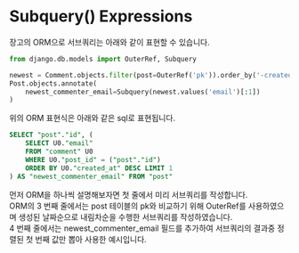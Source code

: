 # Subquery\(\) Expressions

장고의 ORM으로 서브쿼리는 아래와 같이 표현할 수 있습니다.

```python
from django.db.models import OuterRef, Subquery

newest = Comment.objects.filter(post=OuterRef('pk')).order_by('-created_at')
Post.objects.annotate(
    newest_commenter_email=Subquery(newest.values('email')[:1])
)
```

위의 ORM 표현식은 아래와 같은 sql로 표현됩니다.

```sql
SELECT "post"."id", (
    SELECT U0."email"
    FROM "comment" U0
    WHERE U0."post_id" = ("post"."id")
    ORDER BY U0."created_at" DESC LIMIT 1
) AS "newest_commenter_email" FROM "post"
```

먼저 ORM을 하나씩 설명해보자면 첫 줄에서  미리 서브쿼리를 작성합니다.   
ORM의 3 번째 줄에서는 post 테이블의 pk와 비교하기 위해 OuterRef를 사용하였으며 생성된 날짜순으로 내림차순을 수행한 서브쿼리를 작성하였습니다.  
4 번째 줄에서는 newest\_commenter\_email 필드를 추가하여 서브쿼리의 결과중 정렬된 첫 번째 값만 뽑아 사용한 예시입니다.

